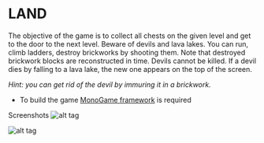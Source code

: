 LAND
====

The objective of the game is to collect all chests on the given level and get to the door to the next level. Beware of devils and lava lakes. You can run, climb ladders, destroy brickworks by shooting them. Note that destroyed brickwork blocks are reconstructed in time. Devils cannot be killed. If a devil dies by falling to a lava lake, the new one appears on the top of the screen.

*Hint: you can get rid of the devil by immuring it in a brickwork.*

* To build the game [MonoGame framework](http://www.monogame.net) is required

Screenshots
![alt tag](https://github.com/semack/land/screen01.png)
 
![alt tag](https://github.com/semack/land/screen02.png)

